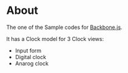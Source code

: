 # About

The one of the Sample codes for [Backbone.js](http://backbonejs.org/).

It has a Clock model for 3 Clock views:

* Input form
* Digital clock
* Anarog clock

